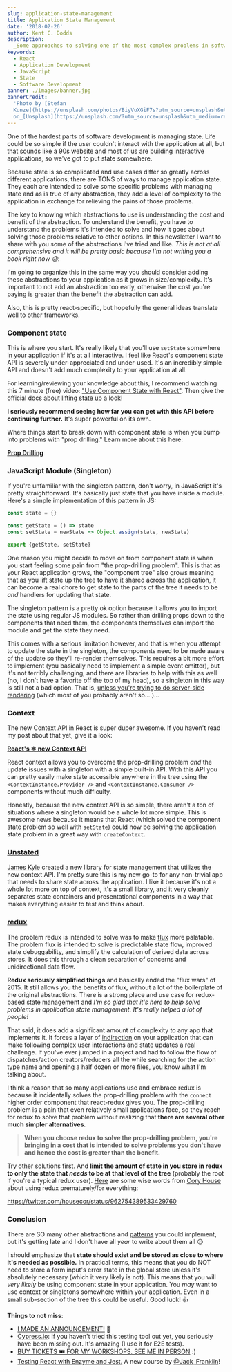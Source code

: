 ```yaml
---
slug: application-state-management
title: Application State Management
date: '2018-02-26'
author: Kent C. Dodds
description:
  _Some approaches to solving one of the most complex problems in software._
keywords:
  - React
  - Application Development
  - JavaScript
  - State
  - Software Development
banner: ./images/banner.jpg
bannerCredit:
  'Photo by [Stefan
  Kunze](https://unsplash.com/photos/BiyVuXGiF7s?utm_source=unsplash&utm_medium=referral&utm_content=creditCopyText)
  on_[Unsplash](https://unsplash.com/?utm_source=unsplash&utm_medium=referral&utm_content=creditCopyText)'
---
```


One of the hardest parts of software development is managing state. Life could
be so simple if the user couldn't interact with the application at all, but that
sounds like a 90s website and most of us are building interactive applications,
so we've got to put state somewhere.

Because state is so complicated and use cases differ so greatly across different
applications, there are TONS of ways to manage application state. They each are
intended to solve some specific problems with managing state and as is true of
any abstraction, they add a level of complexity to the application in exchange
for relieving the pains of those problems.

The key to knowing which abstractions to use is understanding the cost and
benefit of the abstraction. To understand the benefit, you have to understand
the problems it's intended to solve and how it goes about solving those problems
relative to other options. In this newsletter I want to share with you some of
the abstractions I've tried and like. _This is not at all comprehensive and it
will be pretty basic because I'm not writing you a book right now 😉._

I'm going to organize this in the same way you should consider adding these
abstractions to your application as it grows in size/complexity. It's important
to not add an abstraction too early, otherwise the cost you're paying is greater
than the benefit the abstraction can add.

Also, this is pretty react-specific, but hopefully the general ideas translate
well to other frameworks.

### Component state

This is where you start. It's really likely that you'll use `setState` somewhere
in your application if it's at all interactive. I feel like React's component
state API is severely under-appreciated and under-used. It's an incredibly
simple API and doesn't add much complexity to your application at all.

For learning/reviewing your knowledge about this, I recommend watching this 7
minute (free) video:
["Use Component State with React"](https://egghead.io/lessons/react-use-component-state-with-react).
Then give the official docs about
[lifting state up](https://reactjs.org/docs/lifting-state-up.html#lifting-state-up)
a look!

**I seriously recommend seeing how far you can get with this API before
continuing further.** It's super powerful on its own.

Where things start to break down with component state is when you bump into
problems with "prop drilling." Learn more about this here:

[**Prop Drilling**](https://blog.kentcdodds.com/prop-drilling-bb62e02cb691)

### JavaScript Module (Singleton)

If you're unfamiliar with the singleton pattern, don't worry, in JavaScript it's
pretty straightforward. It's basically just state that you have inside a module.
Here's a simple implementation of this pattern in JS:

```js
const state = {}

const getState = () => state
const setState = newState => Object.assign(state, newState)

export {getState, setState}
```

One reason you might decide to move on from component state is when you start
feeling some pain from "the prop-drilling problem". This is that as your React
application grows, the "component tree" also grows meaning that as you lift
state up the tree to have it shared across the application, it can become a real
chore to get state to the parts of the tree it needs to be _and_ handlers for
updating that state.

The singleton pattern is a pretty ok option because it allows you to import the
state using regular JS modules. So rather than drilling props down to the
components that need them, the components themselves can import the module and
get the state they need.

This comes with a serious limitation however, and that is when you attempt to
update the state in the singleton, the components need to be made aware of the
update so they'll re-render themselves. This requires a bit more effort to
implement (you basically need to implement a simple event emitter), but it's not
terribly challenging, and there are libraries to help with this as well (no, I
don't have a favorite off the top of my head), so a singleton in this way is
still not a bad option. That is,
[unless you're trying to do server-side rendering](https://stackoverflow.com/a/40974748/971592)
(which most of you probably aren't so....)...

### Context

The new Context API in React is super duper awesome. If you haven't read my post
about that yet, give it a look:

[**React's ⚛️ new Context API**](https://medium.com/dailyjs/reacts-%EF%B8%8F-new-context-api-70c9fe01596b)

React context allows you to overcome the prop-drilling problem _and_ the update
issues with a singleton with a simple built-in API. With this API you can pretty
easily make state accessible anywhere in the tree using the
`<ContextInstance.Provider />` and `<ContextInstance.Consumer />` components
without much difficulty.

Honestly, because the new context API is so simple, there aren't a ton of
situations where a singleton would be a whole lot more simple. This is awesome
news because it means that React (which solved the component state problem so
well with `setState`) could now be solving the application state problem in a
great way with `createContext`.

### [Unstated](https://github.com/jamiebuilds/unstated)

[James Kyle](https://medium.com/u/cc2eaf4f2cd2) created a new library for state
management that utilizes the new context API. I'm pretty sure this is my new
go-to for any non-trivial app that needs to share state across the application.
I like it because it's not a whole lot more on top of context, it's a small
library, and it very cleanly separates state containers and presentational
components in a way that makes everything easier to test and think about.

### [redux](https://redux.js.org/)

The problem redux is intended to solve was to make
[flux](https://facebook.github.io/flux) more palatable. The problem flux is
intended to solve is predictable state flow, improved state debuggability, and
simplify the calculation of derived data across stores. It does this through a
clean separation of concerns and unidirectional data flow.

**Redux seriously simplified things** and basically ended the "flux wars"
of 2015. It still allows you the benefits of flux, without a lot of the
boilerplate of the original abstractions. There is a strong place and use case
for redux-based state management and _I'm so glad that it's here to help solve
problems in application state management. It's really helped a lot of people!_

That said, it does add a significant amount of complexity to any app that
implements it. It forces a layer of
[indirection](https://en.wikipedia.org/wiki/Indirection) on your application
that can make following complex user interactions and state updates a real
challenge. If you've ever jumped in a project and had to follow the flow of
dispatches/action creators/reducers all the while searching for the action type
name and opening a half dozen or more files, you know what I'm talking about.

I think a reason that so many applications use and embrace redux is because it
incidentally solves the prop-drilling problem with the `connect` higher order
component that react-redux gives you. The prop-drilling problem is a pain that
even relatively small applications face, so they reach for redux to solve that
problem without realizing that **there are several other much simpler
alternatives**.

> **When you choose redux to solve the prop-drilling problem, you're bringing in
> a cost that is intended to solve problems you don't have and hence the cost is
> greater than the benefit.**

Try other solutions first. And **limit the amount of state in you store in redux
to only the state that _needs_ to be at that level of the tree** (probably the
root if you're a typical redux user).
[Here](https://twitter.com/housecor/status/962754389533429760) are some wise
words from [Cory House](https://medium.com/u/e986f7cdb458) about using redux
prematurely/for everything:

https://twitter.com/housecor/status/962754389533429760

### Conclusion

There are SO many other abstractions and
[patterns](http://kcd.im/advanced-react) you could implement, but it's getting
late and I don't have all _year_ to write about them all 😉

I should emphasize that **state should exist and be stored as close to where
it's needed as possible.** In practical terms, this means that you do NOT need
to store a form input's error state in the global store unless it's absolutely
necessary (which it very likely is not). This means that you will _very likely_
be using component state in your application. You _may_ want to use context or
singletons somewhere within your application. Even in a small sub-section of the
tree this could be useful. Good luck! 👍

**Things to not miss**:

- [I MADE AN ANNOUNCEMENT!](https://blog.kentcdodds.com/announcing-something-new-4e68b08da35)
  🚨
- [Cypress.io](https://www.cypress.io/): If you haven't tried this testing tool
  out yet, you seriously have been missing out. It's amazing (I use it for E2E
  tests).
- [BUY TICKETS 🎟 FOR MY WORKSHOPS. SEE ME IN PERSON](https://workshop.me/?a=kent) :)
- [Testing React with Enzyme and Jest.](https://javascriptplayground.com/testing-react-enzyme-jest/)
  A new course by [@Jack_Franklin](https://twitter.com/Jack_Franklin)!
